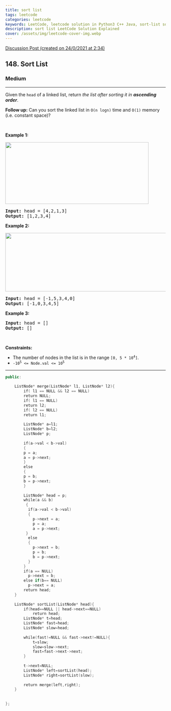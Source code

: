```yaml
---
title: sort list
tags: leetcode
categories: leetcode
keywords: LeetCode, leetcode solution in Python3 C++ Java, sort-list solution
description: sort list LeetCode Solution Explained
cover: /assets/img/leetcode-cover-img.webp
---
```



[Discussion Post (created on 24/0/2021 at 2:34)](https://leetcode.com/problems/sort-list/discuss/1031646/C%2B%2B-or-BEATS-96)  
<h2>148. Sort List</h2><h3>Medium</h3><hr><div><p>Given the <code>head</code> of a linked list, return <em>the list after sorting it in <strong>ascending order</strong></em>.</p>

<p><strong>Follow up:</strong> Can you sort the linked list in <code>O(n logn)</code> time and <code>O(1)</code>&nbsp;memory (i.e. constant space)?</p>

<p>&nbsp;</p>
<p><strong>Example 1:</strong></p>
<img alt="" src="https://assets.leetcode.com/uploads/2020/09/14/sort_list_1.jpg" style="width: 450px; height: 194px;">
<pre><strong>Input:</strong> head = [4,2,1,3]
<strong>Output:</strong> [1,2,3,4]
</pre>

<p><strong>Example 2:</strong></p>
<img alt="" src="https://assets.leetcode.com/uploads/2020/09/14/sort_list_2.jpg" style="width: 550px; height: 184px;">
<pre><strong>Input:</strong> head = [-1,5,3,4,0]
<strong>Output:</strong> [-1,0,3,4,5]
</pre>

<p><strong>Example 3:</strong></p>

<pre><strong>Input:</strong> head = []
<strong>Output:</strong> []
</pre>

<p>&nbsp;</p>
<p><strong>Constraints:</strong></p>

<ul>
	<li>The number of nodes in the list is in the range <code>[0, 5 * 10<sup>4</sup>]</code>.</li>
	<li><code>-10<sup>5</sup> &lt;= Node.val &lt;= 10<sup>5</sup></code></li>
</ul>
</div>

---




```cpp
public:
    
    ListNode* merge(ListNode* l1, ListNode* l2){
        if( l1 == NULL && l2 == NULL)
        return NULL;
        if( l1 == NULL)
        return l2;
        if( l2 == NULL)
        return l1;
        
        ListNode* a=l1;
        ListNode* b=l2;
        ListNode* p;
        
        if(a->val < b->val)
        {
        p = a;
        a = p->next;
        }
        else
        {
        p = b;
        b = p->next;
        }
        
        ListNode* head = p;
        while(a && b)
         {
          if(a->val < b->val)
          {
            p->next = a;
            p = a;
            a = p->next;
         }
          else
          {
            p->next = b;
            p = b;
            b = p->next;
          }
        }
        if(a == NULL)
          p->next = b;
        else if(b== NULL)
          p->next = a;
        return head;    
    }
    
    ListNode* sortList(ListNode* head){
        if(head==NULL || head->next==NULL)
            return head;
        ListNode* t=head;
        ListNode* fast=head;
        ListNode* slow=head;
        
        while(fast!=NULL && fast->next!=NULL){
            t=slow;
            slow=slow->next;
            fast=fast->next->next;
        }
        
        t->next=NULL;
        ListNode* left=sortList(head);
        ListNode* right=sortList(slow);
        
        return merge(left,right);
    }
    
    
};

```
